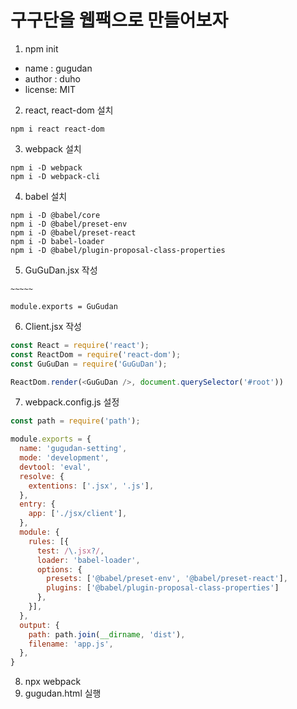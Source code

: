 # 구구단을 웹팩으로 만들어보자

1. npm init
  - name : gugudan
  - author : duho
  - license: MIT

2. react, react-dom 설치

```
npm i react react-dom
```

3. webpack 설치
```
npm i -D webpack
npm i -D webpack-cli
```

4. babel 설치

```text
npm i -D @babel/core
npm i -D @babel/preset-env
npm i -D @babel/preset-react
npm i -D babel-loader
npm i -D @babel/plugin-proposal-class-properties
```

5. GuGuDan.jsx 작성

```
~~~~~

module.exports = GuGudan
```

6. Client.jsx 작성

```javascript
const React = require('react');
const ReactDom = require('react-dom');
const GuGuDan = require('GuGuDan');

ReactDom.render(<GuGuDan />, document.querySelector('#root'))
```

7. webpack.config.js 설정

```javascript
const path = require('path');

module.exports = {
  name: 'gugudan-setting',
  mode: 'development',
  devtool: 'eval',
  resolve: {
    extentions: ['.jsx', '.js'],
  },
  entry: {
    app: ['./jsx/client'],
  },
  module: {
    rules: [{
      test: /\.jsx?/,
      loader: 'babel-loader',
      options: {
        presets: ['@babel/preset-env', '@babel/preset-react'],
        plugins: ['@babel/plugin-proposal-class-properties']
      },
    }],
  },
  output: {
    path: path.join(__dirname, 'dist'),
    filename: 'app.js',
  },
}
```

8. npx webpack
9. gugudan.html 실행